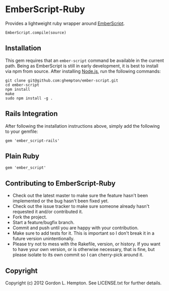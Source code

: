 # EmberScript-Ruby

Provides a lightweight ruby wrapper around [EmberScript](https://github.com/ghempton/ember-script).

`EmberScript.compile(source)`

## Installation

This gem requires that an `ember-script` command be available in the current path. Being as EmberScript is still in early development, it is best to install via npm from source. After installing [Node.js](http://nodejs.org/), run the following commands:

```
git clone git@github.com:ghempton/ember-script.git
cd ember-script
npm install
make
sudo npm install -g .
```

## Rails Integration

After following the installation instructions above, simply add the following to your gemfile:

```
gem 'ember_script-rails'
```

## Plain Ruby

```
gem 'ember_script'
```

## Contributing to EmberScript-Ruby
 
* Check out the latest master to make sure the feature hasn't been implemented or the bug hasn't been fixed yet.
* Check out the issue tracker to make sure someone already hasn't requested it and/or contributed it.
* Fork the project.
* Start a feature/bugfix branch.
* Commit and push until you are happy with your contribution.
* Make sure to add tests for it. This is important so I don't break it in a future version unintentionally.
* Please try not to mess with the Rakefile, version, or history. If you want to have your own version, or is otherwise necessary, that is fine, but please isolate to its own commit so I can cherry-pick around it.

## Copyright

Copyright (c) 2012 Gordon L. Hempton. See LICENSE.txt for
further details.

